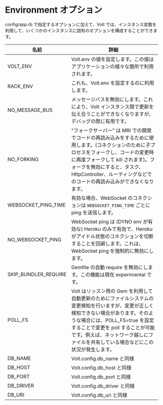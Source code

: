 # Environment オプション

config/app.rb で指定するオプションに加えて、Volt では、インスタンス変数を利用して、いくつかのインスタンスに固有のオプションを構成することができます。

| 名前                   | 詳細                             |
|------------------------|-----------------------------------------|
| VOLT_ENV               | Volt.env の値を設定します。この値はアプリケーションの様々な箇所で利用されます。|
| RACK_ENV               | これも、Volt.env を設定するのに利用します。       |
| NO_MESSAGE_BUS         | メッセージバスを無効にします。これにより、Volt インスタンス間で更新を伝え合うことができなくなりますが、デバッグの際に有用です。 |
| NO_FORKING             | "フォークサーバー" は MRI での開発でコードの再読み込みをするために使用します。(コネクションのために子プロセスをフォークし、コードの変更時に再度フォークして kill されます)。フォークを無効にすると、タスク、HttpController、ルーティングなどでのコードの再読み込みができなくなります。|
| WEBSOCKET_PING_TIME    | 有効な場合、WebSocket のコネクションは ```WEBSOCKET_PING_TIME``` ごとに ping を送信します。|
| NO_WEBSOCKET_PING      | WebSocket ping は (DYNO env が有効な) Heroku のみで有効で、Heroku がアイドル状態のコネクションを切断することを回避します。これは、WebSocket ping を強制的に無効にします。 |
| SKIP_BUNDLER_REQUIRE   | Gemfile の自動 require を無効にします。この機能は現在 experimental です。|
| POLL_FS                | Volt はリッスン用の Gem を利用して自動更新のためにファイルシステムの変更検知を行いますが、変更が正しく検知できない場合があります。そのような場合には、POLL_FS=true を設定することで変更を poll することが可能です。例えば、ネットワーク越しにファイルを共有している場合などにこの状況が発生します。|
| DB_NAME                | Volt.config.db_name と同様            |
| DB_HOST                | Volt.config.db_host と同様            |
| DB_PORT                | Volt.config.db_port と同様            |
| DB_DRIVER              | Volt.config.db_driver と同様          |
| DB_URI                 | Volt.config.db_uri と同様             |
